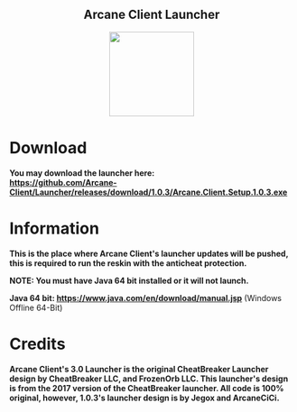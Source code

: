 <h2 align="center">Arcane Client Launcher</h2>

<p align="center">
    <img src="https://i.imgur.com/e4Au1VM.png" width="150" height="150"/>
</p>

# Download

**You may download the launcher here:**
<br>
**https://github.com/Arcane-Client/Launcher/releases/download/1.0.3/Arcane.Client.Setup.1.0.3.exe**

# Information

**This is the place where Arcane Client's launcher updates will be pushed, this is required to run the reskin with the anticheat protection.**

**NOTE: You must have Java 64 bit installed or it will not launch.**

**Java 64 bit: https://www.java.com/en/download/manual.jsp** (Windows Offline 64-Bit)

# Credits

<h4>Arcane Client's 3.0 Launcher is the original CheatBreaker Launcher design by CheatBreaker LLC, and FrozenOrb LLC. This launcher's design is from the 2017 version of the CheatBreaker launcher. All code is 100% original, however, 1.0.3's launcher design is by Jegox and ArcaneCiCi.</h4>
